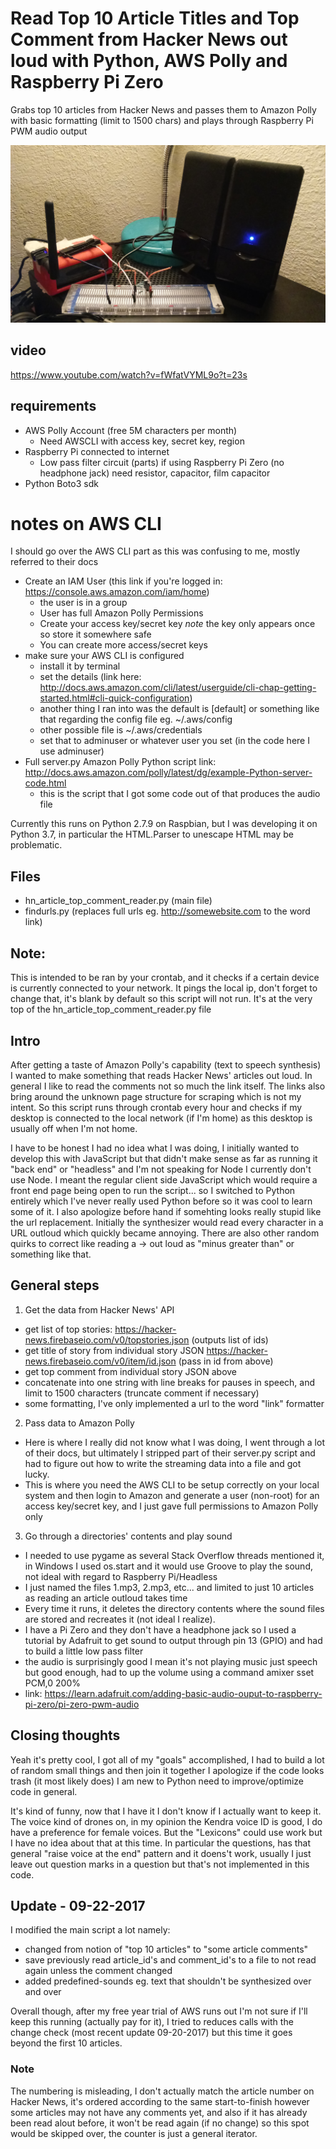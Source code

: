 # Read Top 10 Article Titles and Top Comment from Hacker News out loud with Python, AWS Polly and Raspberry Pi Zero
Grabs top 10 articles from Hacker News and passes them to Amazon Polly with basic formatting (limit to 1500 chars) and plays through Raspberry Pi PWM audio output

![Raspberry Pi Zero with PWM Audio Output through GPIO pin 13, mono parallel wired](https://raw.githubusercontent.com/jdc-cunningham/python_aws_polly_hacker_news_article_reader/master/20170922_045714.jpg)

## video
https://www.youtube.com/watch?v=fWfatVYML9o?t=23s

## requirements
* AWS Polly Account (free 5M characters per month)
  * Need AWSCLI with access key, secret key, region
* Raspberry Pi connected to internet
  * Low pass filter circuit (parts) if using Raspberry Pi Zero (no headphone jack) need resistor, capacitor, film capacitor
* Python Boto3 sdk

# notes on AWS CLI
I should go over the AWS CLI part as this was confusing to me, mostly referred to their docs
* Create an IAM User (this link if you're logged in: https://console.aws.amazon.com/iam/home)
  * the user is in a group
  * User has full Amazon Polly Permissions
  * Create your access key/secret key *note* the key only appears once so store it somewhere safe
  * You can create more access/secret keys
* make sure your AWS CLI is configured
  * install it by terminal
  * set the details (link here: http://docs.aws.amazon.com/cli/latest/userguide/cli-chap-getting-started.html#cli-quick-configuration)
  * another thing I ran into was the default is [default] or something like that regarding the config file eg. ~/.aws/config
  * other possible file is ~/.aws/credentials
  * set that to adminuser or whatever user you set (in the code here I use adminuser)
* Full server.py Amazon Polly Python script link: http://docs.aws.amazon.com/polly/latest/dg/example-Python-server-code.html
  * this is the script that I got some code out of that produces the audio file

Currently this runs on Python 2.7.9 on Raspbian, but I was developing it on Python 3.7, in particular the HTML.Parser to unescape HTML may be problematic.

## Files
* hn_article_top_comment_reader.py (main file)
* findurls.py (replaces full urls eg. http://somewebsite.com to the word link)

## Note:

This is intended to be ran by your crontab, and it checks if a certain device is currently connected to your network. It pings the local ip, don't forget to change that, it's blank by default so this script will not run. It's at the very top of the hn_article_top_comment_reader.py file

## Intro
After getting a taste of Amazon Polly's capability (text to speech synthesis) I wanted to make something that reads Hacker News' articles out loud. In general I like to read the comments not so much the link itself. The links also bring around the unknown page structure for scraping which is not my intent. So this script runs through crontab every hour and checks if my desktop is connected to the local network (if I'm home) as this desktop is usually off when I'm not home.

I have to be honest I had no idea what I was doing, I initially wanted to develop this with JavaScript but that didn't make sense as far as running it "back end" or "headless" and I'm not speaking for Node I currently don't use Node. I meant the regular client side JavaScript which would require a front end page being open to run the script... so I switched to Python entirely which I've never really used Python before so it was cool to learn some of it. I also apologize before hand if somehting looks really stupid like the url replacement. Initially the synthesizer would read every character in a URL outloud which quickly became annoying. There are also other random quirks to correct like reading a -> out loud as "minus greater than" or something like that.

## General steps
1) Get the data from Hacker News' API
  * get list of top stories: https://hacker-news.firebaseio.com/v0/topstories.json (outputs list of ids)
  * get title of story from individual story JSON https://hacker-news.firebaseio.com/v0/item/id.json (pass in id from above)
  * get top comment from individual story JSON above
  * concatenate into one string with line breaks for pauses in speech, and limit to 1500 characters (truncate comment if necessary)
  * some formatting, I've only implemented a url to the word "link" formatter
2) Pass data to Amazon Polly
  * Here is where I really did not know what I was doing, I went through a lot of their docs, but ultimately I stripped part of their server.py script and had to figure out how to write the streaming data into a file and got lucky.
  * This is where you need the AWS CLI to be setup correctly on your local system and then login to Amazon and generate a user (non-root) for an access key/secret key, and I just gave full permissions to Amazon Polly only
3) Go through a directories' contents and play sound
  * I needed to use pygame as several Stack Overflow threads mentioned it, in Windows I used os.start and it would use Groove to play the sound, not ideal with regard to Raspberry Pi/Headless
  * I just named the files 1.mp3, 2.mp3, etc... and limited to just 10 articles as reading an article outloud takes time
  * Every time it runs, it deletes the directory contents where the sound files are stored and recreates it (not ideal I realize).
  * I have a Pi Zero and they don't have a headphone jack so I used a tutorial by Adafruit to get sound to output through pin 13 (GPIO) and had to build a little low pass filter
  * the audio is surprisingly good I mean it's not playing music just speech but good enough, had to up the volume using a command amixer sset PCM,0 200%
  * link: https://learn.adafruit.com/adding-basic-audio-ouput-to-raspberry-pi-zero/pi-zero-pwm-audio
  
## Closing thoughts

Yeah it's pretty cool, I got all of my "goals" accomplished, I had to build a lot of random small things and then join it together I apologize if the code looks trash (it most likely does) I am new to Python need to improve/optimize code in general.

It's kind of funny, now that I have it I don't know if I actually want to keep it. The voice kind of drones on, in my opinion the Kendra voice ID is good, I do have a preference for female voices. But the "Lexicons" could use work but I have no idea about that at this time. In particular the questions, has that general "raise voice at the end" pattern and it doens't work, usually I just leave out question marks in a question but that's not implemented in this code.

## Update - 09-22-2017

I modified the main script a lot namely:
* changed from notion of "top 10 articles" to "some article comments"
* save previously read article_id's and comment_id's to a file to not read again unless the comment changed
* added predefined-sounds eg. text that shouldn't be synthesized over and over

Overall though, after my free year trial of AWS runs out I'm not sure if I'll keep this running (actually pay for it), I tried to reduces calls with the change check (most recent update 09-20-2017) but this time it goes beyond the first 10 articles.

### Note

The numbering is misleading, I don't actually match the article number on Hacker News, it's ordered according to the same start-to-finish however some articles may not have any comments yet, and also if it has already been read alout before, it won't be read again (if no change) so this spot would be skipped over, the counter is just a general iterator.
